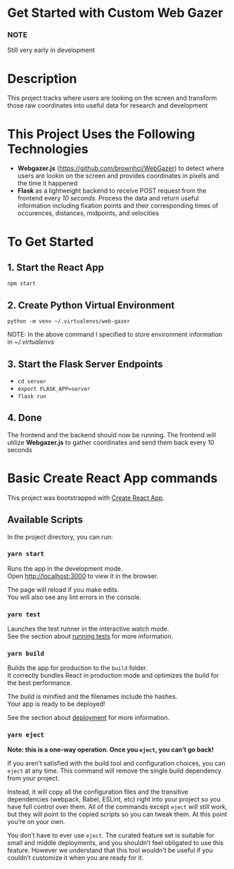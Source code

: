 # Get Started with Custom Web Gazer

### NOTE

Still very early in development

# Description

This project tracks where users are looking on the screen and transform those raw coordinates into useful data for research and development

# This Project Uses the Following Technologies

- **Webgazer.js** (https://github.com/brownhci/WebGazer) to detect where users are lookin on the screen and provides coordinates in pixels and the time it happened<br>
- **Flask** as a lightweight backend to receive POST request from the frontend every _10 seconds_. Process the data and return useful information including fixation points and their corresponding times of occurences, distances, midpoints, and velocities

# To Get Started

## 1. Start the React App

`npm start`

## 2. Create Python Virtual Environment

`python -m venv ~/.virtualenvs/web-gazer`

NOTE: In the above command I specified to store environment information in _~/.virtualenvs_

## 3. Start the Flask Server Endpoints

- `cd server`
- `export FLASK_APP=server`
- `flask run`

## 4. Done

The frontend and the backend should now be running. The frontend will utilize **Webgazer.js** to gather coordinates and send them back every 10 seconds

# Basic Create React App commands

This project was bootstrapped with [Create React App](https://github.com/facebook/create-react-app).

## Available Scripts

In the project directory, you can run:

### `yarn start`

Runs the app in the development mode.\
Open [http://localhost:3000](http://localhost:3000) to view it in the browser.

The page will reload if you make edits.\
You will also see any lint errors in the console.

### `yarn test`

Launches the test runner in the interactive watch mode.\
See the section about [running tests](https://facebook.github.io/create-react-app/docs/running-tests) for more information.

### `yarn build`

Builds the app for production to the `build` folder.\
It correctly bundles React in production mode and optimizes the build for the best performance.

The build is minified and the filenames include the hashes.\
Your app is ready to be deployed!

See the section about [deployment](https://facebook.github.io/create-react-app/docs/deployment) for more information.

### `yarn eject`

**Note: this is a one-way operation. Once you `eject`, you can’t go back!**

If you aren’t satisfied with the build tool and configuration choices, you can `eject` at any time. This command will remove the single build dependency from your project.

Instead, it will copy all the configuration files and the transitive dependencies (webpack, Babel, ESLint, etc) right into your project so you have full control over them. All of the commands except `eject` will still work, but they will point to the copied scripts so you can tweak them. At this point you’re on your own.

You don’t have to ever use `eject`. The curated feature set is suitable for small and middle deployments, and you shouldn’t feel obligated to use this feature. However we understand that this tool wouldn’t be useful if you couldn’t customize it when you are ready for it.
